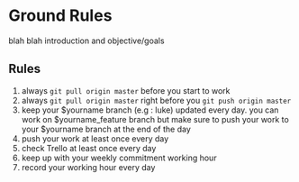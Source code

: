 
# Ground Rules

blah blah introduction and objective/goals

## Rules

1. always ```git pull origin master``` before you start to work
2. always ```git pull origin master``` right before you ```git push origin master```
3. keep your $yourname branch (e.g : luke) updated every day. you can work on $yourname_feature branch but make sure to push your work to your $yourname branch at the end of the day 
4. push your work at least once every day
5. check Trello at least once every day
6. keep up with your weekly commitment working hour
7. record your working hour every day
